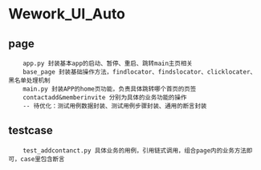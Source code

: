 # Wework_UI_Auto

## page
        app.py 封装基本app的启动、暂停、重启、跳转main主页相关
        base_page 封装基础操作方法，findlocator、findslocator、clicklocater、黑名单处理机制
        main.py 封装APP的home页功能，负责具体跳转哪个首页的页签
        contactadd&memberinvite 分别为具体的业务功能的操作
        -- 待优化：测试用例数据封装、测试用例步骤封装、通用的断言封装

## testcase
        test_addcontanct.py 具体业务的用例，引用链式调用，组合page内的业务方法即可，case里包含断言